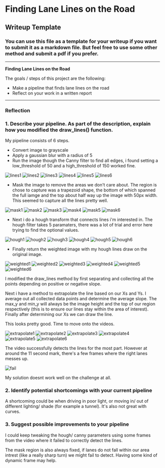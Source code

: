 
# **Finding Lane Lines on the Road**

## Writeup Template

### You can use this file as a template for your writeup if you want to submit it as a markdown file. But feel free to use some other method and submit a pdf if you prefer.

---

**Finding Lane Lines on the Road**

The goals / steps of this project are the following:
* Make a pipeline that finds lane lines on the road
* Reflect on your work in a written report

---

### Reflection

### 1. Describe your pipeline. As part of the description, explain how you modified the draw_lines() function.

My pipeline consists of 6 steps.

* Convert image to grayscale
* Apply a gaussian blur with a radius of 5
* Run the image though the Canny filter to find all edges, i found setting a low_threshold of 50 and a high_threshold of 150 worked fine.

![lines1](./exports/lines/download.png)
![lines2](./exports/lines/download2.png)
![lines3](./exports/lines/download3.png)
![lines4](./exports/lines/download4.png)
![lines5](./exports/lines/download5.png)
![lines6](./exports/lines/download6.png)

* Mask the image to remove the areas we don't care about. The region is chose to capture was a trapezoid shape, the bottom of which spanned the full iamge and the top about half way up the image with 50px width. This seemed to capture all the lines pretty well.

![mask1](./exports/mask/download.png)
![mask2](./exports/mask/download2.png)
![mask3](./exports/mask/download3.png)
![mask4](./exports/mask/download4.png)
![mask5](./exports/mask/download5.png)
![mask6](./exports/mask/download6.png)

* Next i do a hough transform that connects lines i'm interested in. The hough filter takes 5 paramaters, there was a lot of trial and error here trying to find the optional values.

![hough1](./exports/hough/download.png)
![hough2](./exports/hough/download2.png)
![hough3](./exports/hough/download3.png)
![hough4](./exports/hough/download4.png)
![hough5](./exports/hough/download5.png)
![hough6](./exports/hough/download6.png)

* Finally return the weighted image with my hough lines draw on the original image.

![weighted1](./exports/weighted/download.png)
![weighted2](./exports/weighted/download2.png)
![weighted3](./exports/weighted/download3.png)
![weighted4](./exports/weighted/download4.png)
![weighted5](./exports/weighted/download5.png)
![weighted6](./exports/weighted/download6.png)

I modified the draw_lines method by first separating and collecting all the points depending on positive or negative slope.

Next i have a method to extrapolate the line based on our Xs and Ys. I average out all collected data points and determine the average slope. The max_y and min_y will always be the image height and the top of our region respectively (this is to ensure our lines stay within the area of interest). Finally after determining our Xs we can draw the line.

This looks pretty good. Time to move onto the videos.

![extrapolate1](./exports/extrapolate/download.png)
![extrapolate2](./exports/extrapolate/download2.png)
![extrapolate3](./exports/extrapolate/download3.png)
![extrapolate4](./exports/extrapolate/download4.png)
![extrapolate5](./exports/extrapolate/download5.png)
![extrapolate6](./exports/extrapolate/download6.png)

The video successfully detects the lines for the most part. However at around the 11 second mark, there's a few frames where the right lanes messes up.

![fail](./exports/fail/Capture.JPG)

My solution doesnt work well on the challenge at all.

### 2. Identify potential shortcomings with your current pipeline

A shortcoming could be when driving in poor light, or moving in/ out of different lighting/ shade (for example a tunnel). It's also not great with curves.

### 3. Suggest possible improvements to your pipeline

I could keep tweaking the hough/ canny parameters using some frames from the video where it failed to correctly detect the lines.

The mask region is also always fixed, if lanes do not fall within our area intrest (like a really sharp turn) we might fail to detect. Having some kind of dynamic frame may help.
